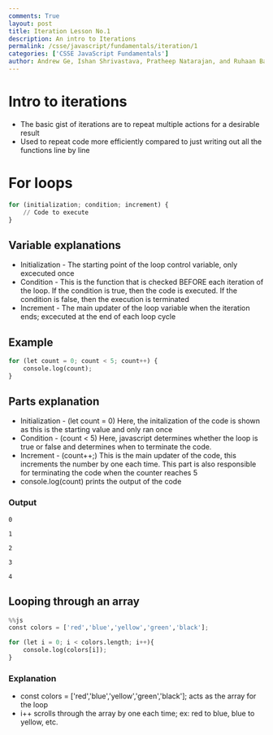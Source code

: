 ```yaml
---
comments: True
layout: post
title: Iteration Lesson No.1
description: An intro to Iterations
permalink: /csse/javascript/fundamentals/iteration/1
categories: ['CSSE JavaScript Fundamentals']
author: Andrew Ge, Ishan Shrivastava, Pratheep Natarajan, and Ruhaan Bansal
---
```


# Intro to iterations
- The basic gist of iterations are to repeat multiple actions for a desirable result
- Used to repeat code more efficiently compared to just writing out all the functions line by line

# For loops


```python
for (initialization; condition; increment) {
    // Code to execute
}
```

## Variable explanations
- Initialization - The starting point of the loop control variable, only excecuted once
- Condition - This is the function that is checked BEFORE each iteration of the loop. If the condition is true, then the code is executed. If the condition is false, then the execution is terminated
- Increment - The main updater of the loop variable when the iteration ends; excecuted at the end of each loop cycle

## Example


```python
for (let count = 0; count < 5; count++) {
    console.log(count);
}
```

## Parts explanation
- Initialization - (let count = 0) Here, the initalization of the code is shown as this is the starting value and only ran once
- Condition - (count < 5) Here, javascript determines whether the loop is true or false and determines when to terminate the code.
- Increment - (count++;) This is the main updater of the code, this increments the number by one each time. This part is also responsible for terminating the code when the counter reaches 5
- console.log(count) prints the output of the code

### Output

    0 

    1 

    2 

    3 

    4 

## Looping through an array


```python
%%js
const colors = ['red','blue','yellow','green','black'];

for (let i = 0; i < colors.length; i++){
    console.log(colors[i]); 
}
```

### Explanation
- const colors = ['red','blue','yellow','green','black']; acts as the array for the loop
- i++ scrolls through the array by one each time; ex: red to blue, blue to yellow, etc.
